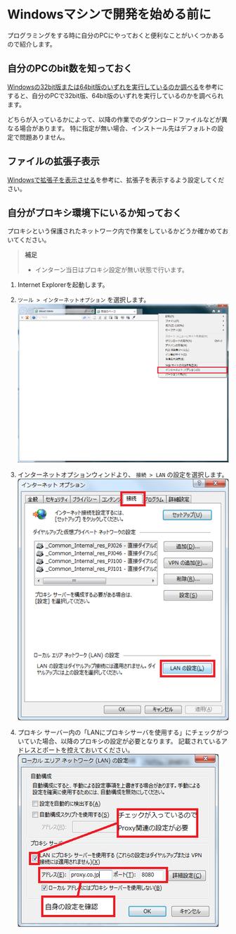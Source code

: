 # Windowsマシンで開発を始める前に

プログラミングをする時に自分のPCにやっておくと便利なことがいくつかあるので紹介します。

## 自分のPCのbit数を知っておく

[Windowsの32bit版または64bit版のいずれを実行しているのか調べる](http://windows.microsoft.com/ja-jp/windows7/find-out-32-or-64-bit)を参考にすると、自分のPCで32bit版、64bit版のいずれを実行しているのかを調べられます。

どちらが入っているかによって、以降の作業でのダウンロードファイルなどが異なる場合があります。
特に指定が無い場合、インストール先はデフォルトの設定で問題ありません。

## ファイルの拡張子表示

[Windowsで拡張子を表示させる](https://www.microsoft.com/ja-jp/atlife/tips/archive/windows/tips/252.aspx)を参考に、拡張子を表示するよう設定してください。

## 自分がプロキシ環境下にいるか知っておく

プロキシという保護されたネットワーク内で作業をしているかどうか確かめておいてください。

> **補足**
> * インターン当日はプロキシ設定が無い状態で行います。

1. Internet Explorerを起動します。
1. `ツール > インターネットオプション` を選択します。
![自身のプロキシ設定確認1](image/proxy_setting1.png)

1. インターネットオプションウィンドより、 `接続 > LAN` の設定を選択します。
![自身のプロキシ設定確認2](image/proxy_setting2.png)

1. プロキシ サーバー内の「LANにプロキシサーバを使用する」にチェックがついていた場合、以降のプロキシの設定が必要となります。
記載されているアドレスとポートを控えておいてください。
![自身のプロキシ設定確認3](image/proxy_setting3.png)
